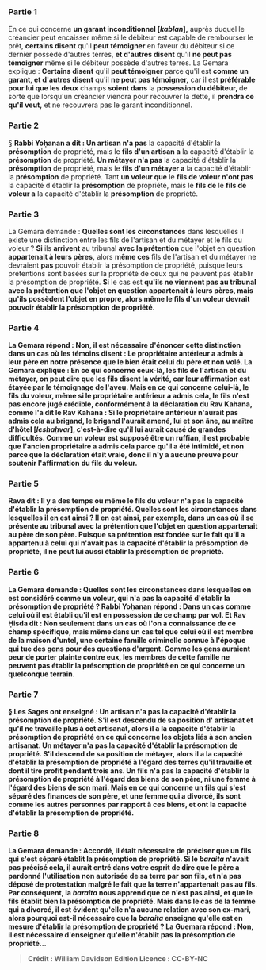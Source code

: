 
### Partie 1
En ce qui concerne <b>un garant inconditionnel [<i>kablan</i>],</b> auprès duquel le créancier peut encaisser même si le débiteur est capable de rembourser le prêt, <b>certains disent</b> qu'il <b>peut témoigner</b> en faveur du débiteur si ce dernier possède d'autres terres, <b>et d'autres disent</b> qu'il <b>ne peut pas témoigner</b> même si le débiteur possède d'autres terres. La Gemara explique : <b>Certains disent</b> qu'il <b>peut témoigner</b> parce qu'il est <b>comme un garant, et d'autres disent</b> qu'il <b>ne peut pas témoigner,</b> car il est <b>préférable pour lui que les deux</b> champs <b>soient dans</b> la <b>possession du débiteur, </b> de sorte que lorsqu'un créancier viendra</b> pour recouvrer la dette, il <b>prendra ce qu'il veut,</b> et ne recouvrera pas le garant inconditionnel.

### Partie 2
§ <b>Rabbi Yoḥanan a dit : Un artisan n'a pas</b> la capacité d'établir la <b>présomption</b> de propriété, mais le <b>fils d'un artisan a</b> la capacité d'établir la <b>présomption</b> de propriété. <b>Un métayer n'a pas</b> la capacité d'établir la <b>présomption</b> de propriété, mais le <b>fils d'un métayer a</b> la capacité d'établir la <b>présomption</b> de propriété. Tant <b>un voleur que</b> le <b>fils de voleur n'ont pas</b> la capacité d'établir la <b>présomption</b> de propriété, mais le <b>fils de</b> le <b>fils de voleur a</b> la capacité d'établir la <b>présomption</b> de propriété.

### Partie 3
La Gemara demande : <b>Quelles sont les circonstances</b> dans lesquelles il existe une distinction entre les fils de l'artisan et du métayer et le fils du voleur ? <b>Si</b> ils <b>arrivent</b> au tribunal <b>avec la prétention</b> que l'objet en question <b>appartenait à leurs pères,</b> alors <b>même ces</b> fils de l'artisan et du métayer ne devraient <b>pas</b> pouvoir établir la présomption de propriété, puisque leurs prétentions sont basées sur la propriété de ceux qui ne peuvent pas établir la présomption de propriété. <b>Si</b> le cas est <b>qu'ils <b>ne viennent pas</b> au tribunal <b>avec la prétention</b> que l'objet en question <b>appartenait à leurs pères,</b> mais qu'ils possèdent l'objet en propre, alors <b>même</b> le <b>fils d'un voleur</b> devrait pouvoir établir la présomption de propriété.

### Partie 4
La Gemara répond : <b>Non,</b> il est <b>nécessaire</b> d'énoncer cette distinction dans un cas <b>où</b> les <b>témoins disent : </b> Le propriétaire antérieur <b>a admis à</b> leur père <b>en notre présence</b> que le bien était celui du père et non volé. La Gemara explique : En ce qui concerne <b>ceux-là,</b> les fils de l'artisan et du métayer, on <b>peut dire</b> que les fils <b>disent la vérité,</b> car leur affirmation est étayée par le témoignage de l'aveu. Mais en ce qui concerne <b>celui-là</b>, le fils du voleur, <b>même si</b> le propriétaire antérieur a <b>admis</b> cela, le fils n'est <b>pas encore jugé crédible, conformément</b> à la déclaration <b>du Rav Kahana, comme l'a dit le Rav Kahana : Si</b> le propriétaire antérieur n'aurait <b>pas</b> <b>admis</b> cela <b>au brigand, le brigand <b>l'aurait amené, lui et son âne, au</b> <b>maître d'hôtel [<i>leshaḥvar</i>],</b> c'est-à-dire qu'il lui aurait causé de grandes difficultés. Comme un voleur est supposé être un ruffian, il est probable que l'ancien propriétaire a admis cela parce qu'il a été intimidé, et non parce que la déclaration était vraie, donc il n'y a aucune preuve pour soutenir l'affirmation du fils du voleur.

### Partie 5
<b>Rava dit :</b> Il y a des <b>temps où même</b> le <b>fils du</b> <b>voleur n'a pas</b> la capacité d'établir la <b>présomption</b> de propriété. <b>Quelles sont les circonstances</b> dans lesquelles il en est ainsi ? Il en est ainsi, par exemple, <b>dans</b> un cas <b>où</b> il <b>se présente</b> au tribunal <b>avec la prétention</b> que l'objet en question <b>appartenait au père de son père.</b> Puisque sa prétention est fondée sur le fait qu'il a appartenu à celui qui n'avait pas la capacité d'établir la présomption de propriété, il ne peut lui aussi établir la présomption de propriété.

### Partie 6
La Gemara demande : <b>Quelles sont les circonstances</b> dans lesquelles on est considéré comme <b>un voleur,</b> qui n'a pas la capacité d'établir la présomption de propriété ? <b>Rabbi Yoḥanan répond : </b> Dans un cas <b>comme celui où il est établi</b> qu'il est en possession <b>de ce champ par vol. Et Rav Ḥisda dit :</b> Non seulement dans un cas où l'on a connaissance de ce champ spécifique, mais même dans un cas <b>tel que</b> celui où il est membre <b>de</b> la <b>maison d'untel,</b> une certaine famille criminelle connue à l'époque <b>qui tue des gens pour des questions d'argent.</b> Comme les gens auraient peur de porter plainte contre eux, les membres de cette famille ne peuvent pas établir la présomption de propriété en ce qui concerne un quelconque terrain.

### Partie 7
§ <b>Les Sages ont enseigné : Un artisan n'a pas</b> la capacité d'établir la <b>présomption</b> de propriété. S'il est <b>descendu de sa</b> position d' <b>artisanat</b> et qu'il ne travaille plus à cet artisanat, alors il <b>a</b> la capacité d'établir la <b>présomption</b> de propriété en ce qui concerne les objets liés à son ancien artisanat. <b>Un métayer n'a pas</b> la capacité d'établir la <b>présomption</b> de propriété. S'il <b>descend de sa</b> position de <b>métayer,</b> alors il <b>a</b> la capacité d'établir la <b>présomption</b> de propriété à l'égard des terres qu'il travaille et dont il tire profit pendant trois ans. Un fils n'a pas la capacité d'établir la présomption de propriété à l'égard des biens de son père, ni une femme à l'égard des biens de son mari. Mais en ce qui concerne <b>un fils qui s'est séparé</b> des finances de son père, <b>et une femme qui a divorcé, ils sont comme les autres personnes</b> par rapport à ces biens, et ont la capacité d'établir la présomption de propriété.

### Partie 8
La Gemara demande : <b>Accordé, il était nécessaire</b> de préciser que <b>un fils</b> qui s'est <b>séparé</b> établit la présomption de propriété. Si le <i>baraita</i> n'avait pas précisé cela, il aurait <b>entré dans votre esprit de dire</b> que le père a <b>pardonné</b> l'utilisation non autorisée de sa terre <b>par</b> son fils, et n'a pas déposé de protestation malgré le fait que la terre n'appartenait pas au fils. Par conséquent, la <i>baraita</i> <b>nous apprend que</b> ce n'est <b>pas</b> ainsi, et que le fils établit bien la présomption de propriété. <b>Mais</b> dans le cas de la <b>femme qui a divorcé,</b> il est <b>évident</b> qu'elle n'a aucune relation avec son ex-mari, alors pourquoi est-il nécessaire que la <i>baraita</i> enseigne qu'elle est en mesure d'établir la présomption de propriété ? La Guemara répond : <b>Non,</b> il est <b>nécessaire</b> d'enseigner qu'elle n'établit pas la présomption de propriété...

>Crédit : William Davidson Edition
>Licence : CC-BY-NC